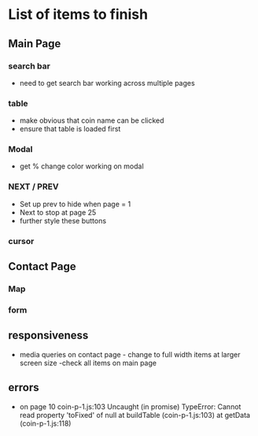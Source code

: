 # List of items to finish

## Main Page

### search bar
- need to get search bar working across multiple pages

### table
- make obvious that coin name can be clicked
- ensure that table is loaded first
### Modal
- get % change color working on modal
### NEXT / PREV
- Set up prev to hide when page = 1
- Next to stop at page 25
- further style these buttons
### cursor

## Contact Page
### Map

### form


## responsiveness 
- media queries on contact page - change to full width items at larger screen size
-check all items on main page

## errors
- on page 10 coin-p-1.js:103 Uncaught (in promise) TypeError: Cannot read property 'toFixed' of null
    at buildTable (coin-p-1.js:103)
    at getData (coin-p-1.js:118)